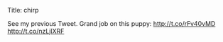 Title: chirp

See my previous Tweet. Grand job on this puppy: <a href="http://t.co/rFv40vMD">http://t.co/rFv40vMD</a> <a href="http://t.co/nzLjlXRF">http://t.co/nzLjlXRF</a>
